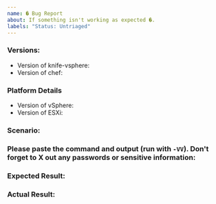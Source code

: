 ```yaml
---
name: � Bug Report
about: If something isn't working as expected �.
labels: "Status: Untriaged"
---
```


### Versions:
<!--- Version of the software where you are encountering the issue --->
<!-- You should probably update in this is not newest release.--->
* Version of knife-vsphere:
* Version of chef:

### Platform Details
<!--- What version of vSphere are you running? What version of ESXi are you using too?--->
* Version of vSphere:
* Version of ESXi:

### Scenario:
<!--- What you are trying to achieve and you can't?--->

### Please paste the command and output (run with `-VV`). Don't forget to X out any passwords or sensitive information:
<!--- If you are filing an issue what are the things we need to do in order to repro your problem? How are you using this gem or any resources it includes?--->

### Expected Result:
<!--- What are you expecting to happen as the consequence of above reproduction steps?--->

### Actual Result:
<!--- What actually happens after the reproduction steps? Include the error output or a link to a gist if possible.--->
